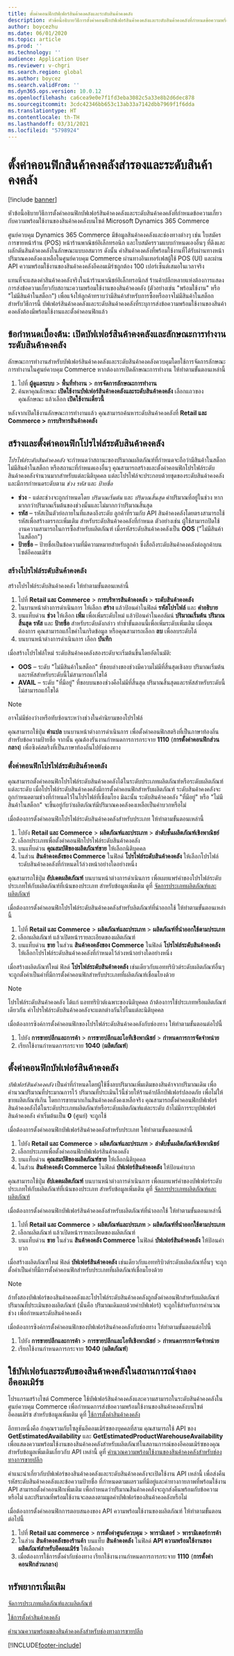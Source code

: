 ```yaml
---
title: ตั้งค่าคอนฟิกบัฟเฟอร์สินค้าคงคลังและระดับสินค้าคงคลัง
description: หัวข้อนี้อธิบายวิธีการตั้งค่าคอนฟิกบัฟเฟอร์สินค้าคงคลังและระดับสินค้าคงคลังที่กำหนดข้อความพร้อมใช้งานของสินค้าคงคลังบนไซต์ Microsoft Dynamics 365 Commerce
author: boycezhu
ms.date: 06/01/2020
ms.topic: article
ms.prod: ''
ms.technology: ''
audience: Application User
ms.reviewer: v-chgri
ms.search.region: global
ms.author: boycez
ms.search.validFrom: ''
ms.dyn365.ops.version: 10.0.12
ms.openlocfilehash: ca6cea9e0e7f1fd3eba3082c5a33e8b2d6dec878
ms.sourcegitcommit: 3cdc42346bb653c13ab33a7142dbb7969f1f6dda
ms.translationtype: HT
ms.contentlocale: th-TH
ms.lasthandoff: 03/31/2021
ms.locfileid: "5798924"
---
```

# <a name="configure-inventory-buffers-and-inventory-levels"></a>ตั้งค่าคอนฟิกสินค้าคงคลังสำรองและระดับสินค้าคงคลัง

[!include [banner](includes/banner.md)]

หัวข้อนี้อธิบายวิธีการตั้งค่าคอนฟิกบัฟเฟอร์สินค้าคงคลังและระดับสินค้าคงคลังที่กำหนดข้อความเกี่ยวกับความพร้อมใช้งานของสินค้าคงคลังบนไซต์ Microsoft Dynamics 365 Commerce

ศูนย์ควบคุม Dynamics 365 Commerce มีข้อมูลสินค้าคงคลังและช่องทางต่างๆ เช่น ใบสมัครการขายหน้าร้าน (POS) หน้าร้านพาณิชย์อิเล็กทรอนิก และใบสมัครรวมแบบกำหนดเองอื่นๆ ที่ดึงและผลักดันสินค้าคงคลังในลักษณะแบบอสมวาร ดังนั้น ค่าสินค้าคงคลังที่พร้อมใช้งานที่ได้รับผ่านทางหน้าปริมาณคงคลังคงเหลือในศูนย์ควบคุม Commerce ผ่านทางอินเทอร์เฟสผู้ใช้ POS (UI) และผ่าน API ความพร้อมใช้งานของสินค้าคงคลังอีคอมเมิร์ซถูกต้อง 100 เปอร์เซ็นต์เสมอในเวลาจริง

แทนที่จะแสดงค่าสินค้าคงคลังจริงในน้าร้านพาณิชย์อิเล็กทรอนิกส์ ร้านค้าปลีกหลายแห่งต้องการแสดงการส่งข้อความเกี่ยวกับสถานะความพร้อมใช้งานของสินค้าคงคลัง (ตัวอย่างเช่น "พร้อมใช้งาน" หรือ "ไม่มีสินค้าในสต็อก") เพื่อแจ้งให้ลูกค้าทราบว่ามีสินค้าสำหรับการซื้อหรืออาจไม่มีสินค้าในสต็อก สำหรับวิธีการนี้ บัฟเฟอร์สินค้าคงคลังและระดับสินค้าคงคลังที่ระบุการส่งข้อความพร้อมใช้งานของสินค้าคงคลังต้องมีพร้อมใช้งานและตั้งค่าคอนฟิกแล้ว

## <a name="prerequisite-turn-on-the-inventory-buffers-and-inventory-levels-feature"></a>ข้อกำหนดเบื้องต้น: เปิดบัฟเฟอร์สินค้าคงคลังและลักษณะการทำงานระดับสินค้าคงคลัง

ลักษณะการทำงานสำหรับบัฟเฟอร์สินค้าคงคลังและระดับสินค้าคงคลังควบคุมโดยใช้การจัดการลักษณะการทำงานในศูนย์ควบคุม Commerce หากต้องการเปิดลักษณะการทำงาน ให้ทำตามขั้นตอนเหล่านี้

1. ไปที่ **ผู้ดูแลระบบ** \> **พื้นที่ทำงาน** \> **การจัดการลักษณะการทำงาน**
1. ค้นหาคุณลักษณะ **เปิดใช้งานบัฟเฟอร์สินค้าคงคลังและระดับสินค้าคงคลัง** เลือกแถวของคุณลักษณะ แล้วเลือก **เปิดใช้งานเดี๋ยวนี้**

หลังจากเปิดใช้งานลักษณะการทำงานแล้ว คุณสามารถค้นหาระดับสินค้าคงคลังที่ **Retail และ Commerce \> การบริหารสินค้าคงคลัง**

## <a name="create-and-configure-an-inventory-level-profile"></a>สร้างและตั้งค่าคอนฟิกโปรไฟล์ระดับสินค้าคงคลัง

*โปรไฟล์ระดับสินค้าคงคลัง* จะกำหนดว่าสถานะของปริมาณผลิตภัณฑ์ที่กำหนดจะถือว่ามีสินค้าในสต็อก ไม่มีสินค้าในสต็อก หรือสถานะที่กำหนดเองอื่นๆ คุณสามารถสร้างและตั้งค่าคอนฟิกโปรไฟล์ระดับสินค้าคงคลังจำนวนมากสำหรับแต่ละนิติบุคคล แต่ละโปรไฟล์จะประกอบด้วยชุดของระดับสินค้าคงคลัง และมีการกำหนดระดับตาม *ช่วง* *รหัส* และ *ป้ายชื่อ*

- **ช่วง** - แต่ละช่วงจะถูกกำหนดโดย *ปริมาณเริ่มต้น* และ *ปริมาณสิ้นสุด* ค่าปริมาณที่อยู่ในช่วง หากมากกว่าปริมาณเริ่มต้นของช่วงนั้นและไม่มากกว่าปริมาณสิ้นสุด
- **รหัส** – รหัสเป็นตัวย่อภายในที่แสดงถึงระดับ ลูกค้าที่รวมกับ API สินค้าคงคลังโดยตรงสามารถใช้รหัสเพื่อสร้างตรรกะเพิ่มเติม สำหรับระดับสินค้าคงคลังที่กำหนด ตัวอย่างเช่น ผู้ใช้สามารถปิดใช้งานความสามารถในการซื้อสำหรับผลิตภัณฑ์ เมื่อรหัสระดับสินค้าคงคลังเป็น **OOS** ("ไม่มีสินค้าในสต็อก")
- **ป้ายชื่อ** – ป้ายชื่อเป็นข้อความที่มีความหมายสำหรับลูกค้า ซึ่งสื่อถึงระดับสินค้าคงคลังต่อลูกค้าบนไซต์อีคอมเมิร์ซ

### <a name="create-an-inventory-level-profile"></a>สร้างโปรไฟล์ระดับสินค้าคงคลัง

สร้างโปรไฟล์ระดับสินค้าคงคลัง ให้ทำตามขั้นตอนเหล่านี้

1. ไปที่ **Retail และ Commerce** \> **การบริหารสินค้าคงคลัง** \> **ระดับสินค้าคงคลัง**
1. ในบานหน้าต่างการดำเนินการ ให้เลือก **สร้าง** แล้วป้อนค่าในฟิลด์ **รหัสโปรไฟล์** และ **คำอธิบาย**
1. บนแท็บด่วน **ช่วง** ให้เลือก **เพิ่ม** เพื่อเพิ่มระดับใหม่ แล้วป้อนค่าในคอลัมน์ **ปริมาณเริ่มต้น** **ปริมาณสิ้นสุด** **รหัส** และ **ป้ายชื่อ** สำหรับระดับดังกล่าว ทำซ้ำขั้นตอนนี้เพื่อเพิ่มระดับเพิ่มเติม เมื่อคุณต้องการ คุณสามารถแก้ไขค่าในกริดข้อมูล หรือคุณสามารถเลือก **ลบ** เพื่อลบระดับได้
1. บนบานหน้าต่างการดำเนินการ เลือก **บันทึก**

เมื่อสร้างโปรไฟล์ใหม่ ระดับสินค้าคงคลังสองระดับจะเริ่มต้นขึ้นโดยอัตโนมัติ:

- **OOS** – ระดับ "ไม่มีสินค้าในสต็อก" ที่ขอบล่างของช่วงมีความไม่มีที่สิ้นสุดเชิงลบ ปริมาณเริ่มต้นและรหัสสำหรับระดับนี้ไม่สามารถแก้ไขได้
- **AVAIL** – ระดับ "ที่มีอยู่" ที่ขอบบนของช่วงคือไม่มีที่สิ้นสุด ปริมาณสิ้นสุดและรหัสสำหรับระดับนี้ไม่สามารถแก้ไขได้

> [!NOTE]
> อาจไม่มีช่องว่างหรือทับซ้อนระหว่างช่วงในคำนิยามของโปรไฟล์

คุณสามารถใช้ปุ่ม **คำแปล** บนบานหน้าต่างการดำเนินการ เพื่อตั้งค่าคอนฟิกสตริงที่เป็นภาษาท้องถิ่นสำหรับข้อความป้ายชื่อ จากนั้น คุณต้องรันงานกำหนดการการกระจาย **1110** (**การตั้งค่าคอนฟิกส่วนกลาง**) เพื่อซิงค์สตริงที่เป็นภาษาท้องถิ่นไปยังช่องทาง

### <a name="configure-an-inventory-level-profile"></a>ตั้งค่าคอนฟิกโปรไฟล์ระดับสินค้าคงคลัง

คุณสามารถตั้งค่าคอนฟิกโปรไฟล์ระดับสินค้าคงคลังได้ในระดับประเภทผลิตภัณฑ์หรือระดับผลิตภัณฑ์แต่ละระดับ เมื่อโปรไฟล์ระดับสินค้าคงคลังมีการตั้งค่าคอนฟิกสำหรับผลิตภัณฑ์ ระดับสินค้าคงคลังจะถูกกำหนดตามช่วงที่กำหนดไว้ในโปรไฟล์ที่เชื่อมโยง มิฉะนั้น ระดับสินค้าคงคลัง "ที่มีอยู่" หรือ "ไม่มีสินค้าในสต็อก" จะขึ้นอยู่กับว่าผลิตภัณฑ์มีปริมาณคงคลังคงเหลือเป็นค่าบวกหรือไม่

เมื่อต้องการตั้งค่าคอนฟิกโปรไฟล์ระดับสินค้าคงคลังสำหรับประเภท ให้ทำตามขั้นตอนเหล่านี้

1. ไปยัง **Retail และ Commerce** \> **ผลิตภัณฑ์และประเภท** \> **ลำดับชั้นผลิตภัณฑ์เชิงพาณิชย์**
1. เลือกประเภทเพื่อตั้งค่าคอนฟิกโปรไฟล์ระดับสินค้าคงคลัง
1. บนแท็บด่วน **คุณสมบัติของผลิตภัณฑ์ขาย** ให้เลือกนิติบุคคล
1. ในส่วน **สินค้าคงคลังของ Commerce** ในฟิลด์ **โปรไฟล์ระดับสินค้าคงคลัง** ให้เลือกโปรไฟล์ระดับสินค้าคงคลังที่กำหนดไว้ล่วงหน้าอย่างใดอย่างหนึ่ง

คุณสามารถใช้ปุ่ม **อัปเดตผลิตภัณฑ์** บนบานหน้าต่างการดำเนินการ เพื่อเผยแพร่ค่าของโปรไฟล์ระดับประเภทให้กับผลิตภัณฑ์ที่เน้นของประเภท สำหรับข้อมูลเพิ่มเติม ดูที่ [จัดการประเภทผลิตภัณฑ์และผลิตภัณฑ์](category-management-product-creation.md)

เมื่อต้องการตั้งค่าคอนฟิกโปรไฟล์ระดับสินค้าคงคลังสำหรับลิตภัณฑ์ที่นำออกใช้ ให้ทำตามขั้นตอนเหล่านี้

1. ไปที่ **Retail และ Commerce** \> **ผลิตภัณฑ์และประเภท** \> **ผลิตภัณฑ์ที่นำออกใช้ตามประเภท**
1. เลือกผลิตภัณฑ์ แล้วเปิดหน้ารายละเอียดของผลิตภัณฑ์
1. บนแท็บด่วน **ขาย** ในส่วน **สินค้าคงคลังของ Commerce** ในฟิลด์ **โปรไฟล์ระดับสินค้าคงคลัง** ให้เลือกโปรไฟล์ระดับสินค้าคงคลังที่กำหนดไว้ล่วงหน้าอย่างใดอย่างหนึ่ง

เมื่อสร้างผลิตภัณฑ์ใหม่ ฟิลด์ **โปรไฟล์ระดับสินค้าคงคลัง** เช่นเดียวกับแอททริบิวต์ระดับผลิตภัณฑ์อื่นๆ จะถูกตั้งค่าเป็นค่าที่มีการตั้งค่าคอนฟิกสำหรับประเภทที่ผลิตภัณฑ์เชื่อมโยงด้วย

> [!NOTE]
> โปรไฟล์ระดับสินค้าคงคลัง ได้แก่ แอททริบิวต์เฉพาะของนิติบุคคล ถ้าต้องการใช้ประเภทหรือผลิตภัณฑ์เดียวกัน ค่าโปรไฟล์ระดับสินค้าคงคลังจะแตกต่างกันไปในแต่ละนิติบุคคล

เมื่อต้องการซิงค์การตั้งค่าคอนฟิกของโปรไฟล์ระดับสินค้าคงคลังกับช่องทาง ให้ทำตามขั้นตอนต่อไปนี้

1. ไปยัง **การขายปลีกและการค้า** \> **การขายปลีกและไอทีเชิงพาณิชย์** \> **กำหนดการการจัดจำหน่าย**
1. เรียกใช้งานกำหนดการกระจาย **1040** (**ผลิตภัณฑ์**)

## <a name="configure-an-inventory-buffer"></a>ตั้งค่าคอนฟิกบัฟเฟอร์สินค้าคงคลัง

*บัฟเฟอร์สินค้าคงคลัง* เป็นค่าที่กำหนดโดยผู้ใช้ซึ่งลบปริมาณเพิ่มเติมของสินค้าจากปริมาณเดิม เพื่อคำนวณปริมาณที่ประมาณการไว้ ปริมาณที่ประเมินไว้นี้ช่วยให้ร้านค้าปลีกบัฟเฟอร์ปลอดภัย เพื่อไม่ให้ขายผลิตภัณฑ์เกิน โดยการขายมากเกินสินค้าคงคลังคงเหลือจริง คุณสามารถตั้งค่าคอนฟิกบัฟเฟอร์สินค้าคงคลังได้ในระดับประเภทผลิตภัณฑ์หรือระดับผลิตภัณฑ์แต่ละระดับ ถ้าไม่มีการระบุบัฟเฟอร์สินค้าคงคลัง ค่าเริ่มต้นเป็น **0** (ศูนย์) จะถูกใช้

เมื่อต้องการตั้งค่าคอนฟิกบัฟเฟอร์สินค้าคงคลังสำหรับประเภท ให้ทำตามขั้นตอนเหล่านี้

1. ไปยัง **Retail และ Commerce** \> **ผลิตภัณฑ์และประเภท** \> **ลำดับชั้นผลิตภัณฑ์เชิงพาณิชย์**
1. เลือกประเภทเพื่อตั้งค่าคอนฟิกบัฟเฟอร์สินค้าคงคลัง
1. บนแท็บด่วน **คุณสมบัติของผลิตภัณฑ์ขาย** ให้เลือกนิติบุคคล
1. ในส่วน **สินค้าคงคลัง Commerce** ในฟิลด์ **บัฟเฟอร์สินค้าคงคลัง** ให้ป้อนค่าบวก

คุณสามารถใช้ปุ่ม **อัปเดตผลิตภัณฑ์** บนบานหน้าต่างการดำเนินการ เพื่อเผยแพร่ค่าของบัฟเฟอร์ระดับประเภทให้กับผลิตภัณฑ์ที่เน้นของประเภท สำหรับข้อมูลเพิ่มเติม ดูที่ [จัดการประเภทผลิตภัณฑ์และผลิตภัณฑ์](category-management-product-creation.md)

เมื่อต้องการตั้งค่าคอนฟิกบัฟเฟอร์สินค้าคงคลังสำหรับผลิตภัณฑ์ที่นำออกใช้ ให้ทำตามขั้นตอนเหล่านี้

1. ไปที่ **Retail และ Commerce** \> **ผลิตภัณฑ์และประเภท** \> **ผลิตภัณฑ์ที่นำออกใช้ตามประเภท**
1. เลือกผลิตภัณฑ์ แล้วเปิดหน้ารายละเอียดของผลิตภัณฑ์
1. บนแท็บด่วน **ขาย** ในส่วน **สินค้าคงคลัง Commerce** ในฟิลด์ **บัฟเฟอร์สินค้าคงคลัง** ให้ป้อนค่าบวก

เมื่อสร้างผลิตภัณฑ์ใหม่ ฟิลด์ **บัฟเฟอร์สินค้าคงคลัง** เช่นเดียวกับแอททริบิวต์ระดับผลิตภัณฑ์อื่นๆ จะถูกตั้งค่าเป็นค่าที่มีการตั้งค่าคอนฟิกสำหรับประเภทที่ผลิตภัณฑ์เชื่อมโยงด้วย

> [!NOTE]
> ถ้าทั้งสองบัฟเฟอร์ของสินค้าคงคลังและโปรไฟล์ระดับสินค้าคงคลังถูกตั้งค่าคอนฟิกสำหรับผลิตภัณฑ์ ปริมาณที่ประเมินของผลิตภัณฑ์ (นั่นคือ ปริมาณเดิมลบด้วยค่าบัฟเฟอร์) จะถูกใช้สำหรับการคำนวณช่วง เพื่อกำหนดระดับสินค้าคงคลัง

เมื่อต้องการซิงค์การตั้งค่าคอนฟิกของบัฟเฟอร์สินค้าคงคลังกับช่องทาง ให้ทำตามขั้นตอนต่อไปนี้

1. ไปยัง **การขายปลีกและการค้า** \> **การขายปลีกและไอทีเชิงพาณิชย์** \> **กำหนดการการจัดจำหน่าย**
1. เรียกใช้งานกำหนดการกระจาย **1040** (**ผลิตภัณฑ์**)

## <a name="use-inventory-buffers-and-inventory-levels-in-e-commerce-scenario"></a>ใช้บัฟเฟอร์และระดับของสินค้าคงคลังในสถานการณ์จำลองอีคอมเมิร์ซ

โปรแกรมสร้างไซต์ Commerce ใช้บัฟเฟอร์สินค้าคงคลังและความสามารถในระดับสินค้าคงคลังในศูนย์ควบคุม Commerce เพื่อกำหนดการส่งข้อความพร้อมใช้งานของสินค้าคงคลังบนไซต์อีคอมเมิร์ซ สำหรับข้อมูลเพิ่มเติม ดูที่ [ใช้การตั้งค่าสินค้าคงคลัง](inventory-settings.md)

อีกทางหนึ่งคือ ถ้าคุณรวมกับโซลูชันอีคอมเมิร์ซของบุคคลที่สาม คุณสามารถใช้ API ของ **GetEstimatedAvailability** และ **GetEstimatedProductWarehouseAvailability** เพื่อแสดงความพร้อมใช้งานของสินค้าคงคลังสำหรับผลิตภัณฑ์ในสถานการณ์ของอีคอมเมิร์ซของคุณ สำหรับข้อมูลเพิ่มเติมเกี่ยวกับ API เหล่านี้ ดูที่ [คำนวณความพร้อมใช้งานของสินค้าคงคลังสำหรับช่องทางการขายปลีก](calculated-inventory-retail-channels.md)

คำแนะนำเกี่ยวกับบัฟเฟอร์ของสินค้าคงคลังและระดับสินค้าคงคลังจะเปิดใช้งาน API เหล่านี้ เพื่อส่งคืนรหัสระดับสินค้าคงคลังและข้อความป้ายชื่อ ที่กำหนดตามผลรวมที่มีอยู่และค่าทางกายภาพที่พร้อมใช้งาน API สามารถตั้งค่าคอนฟิกเพิ่มเติม เพื่อกำหนดว่าปริมาณสินค้าคงคลังจะถูกส่งคืนพร้อมกับข้อความหรือไม่ และปริมาณที่พร้อมใช้งานจะลดลงตามมูลค่าบัฟเฟอร์ของสินค้าคงคลังหรือไม่

เมื่อต้องการตั้งค่าคอนฟิกการตอบสนองของ API ความพร้อมใช้งานของผลิตภัณฑ์ ให้ทำตามขั้นตอนต่อไปนี้

1. ไปที่ **Retail และ commerce** \> **การตั้งค่าศูนย์ควบคุม** \> **พารามิเตอร์** \> **พารามิเตอร์การค้า**
1. ในส่วน **สินค้าคงคลังของร้านค้า** บนแท็บ **สินค้าคงคลัง** ในฟิลด์ **API ความพร้อมใช้งานของผลิตภัณฑ์สำหรับอีคอมเมิร์ซ** ให้เลือกค่า
1. เมื่อต้องการใช้การตั้งค่ากับช่องทาง เรียกใช้งานงานกำหนดการการกระจาย **1110** (**การตั้งค่าคอนฟิกส่วนกลาง**)

## <a name="additional-resources"></a>ทรัพยากรเพิ่มเติม

[จัดการประเภทผลิตภัณฑ์และผลิตภัณฑ์](category-management-product-creation.md)

[ใช้การตั้งค่าสินค้าคงคลัง](inventory-settings.md)

[คำนวณความพร้อมของสินค้าคงคลังสำหรับช่องทางการขายปลีก](calculated-inventory-retail-channels.md)


[!INCLUDE[footer-include](../includes/footer-banner.md)]
